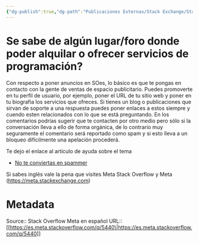 ```yaml
---
{"dg-publish":true,"dg-path":"Publicaciones Externas/Stack Exchange/Stack Overflow en español/Stack Overflow en español Meta/es.meta.stackoverflow.com-5440.md","permalink":"/publicaciones-externas/stack-exchange/stack-overflow-en-espanol/stack-overflow-en-espanol-meta/es-meta-stackoverflow-com-5440/","title":"Se sabe de algún lugar/foro donde poder alquilar o ofrecer servicios de programación?","hide":true,"noteIcon":"\"0\"","created":"2024-04-03T12:49:10.764-06:00","updated":"2024-04-05T16:44:04.580-06:00"}
---
```


# Se sabe de algún lugar/foro donde poder alquilar o ofrecer servicios de programación?

Con respecto a poner anuncios en SOes, lo básico es que te pongas en contacto con la gente de ventas de espacio publicitario. Puedes promoverte en tu perfil de usuario, por ejemplo, poner el URL de tu sitio web y poner en tu biografia los servicios que ofreces. Si tienes un blog o publicaciones que sirvan de soporte a una respuesta puedes poner enlaces a estos siempre y cuendo esten relacionados con lo que se está preguntando. En los comentarios podrías sugerir que te contacten por otro medio pero sólo si la conversación lleva a ello de forma orgánica, de lo contrario muy seguramente el comentario será reportado como spam y si esto lleva a un bloqueo difícilmente una apelación procederá.

Te dejo el enlace al artículo de ayuda sobre el tema

- [No te conviertas en spammer](https://es.stackoverflow.com/help/promotion)

Si sabes inglés vale la pena que visites Meta Stack Overflow y Meta (https://meta.stackexchange.com)

# Metadata
Source:: Stack Overflow Meta en español
URL:: [[https://es.meta.stackoverflow.com/q/5440\|https://es.meta.stackoverflow.com/q/5440]]

